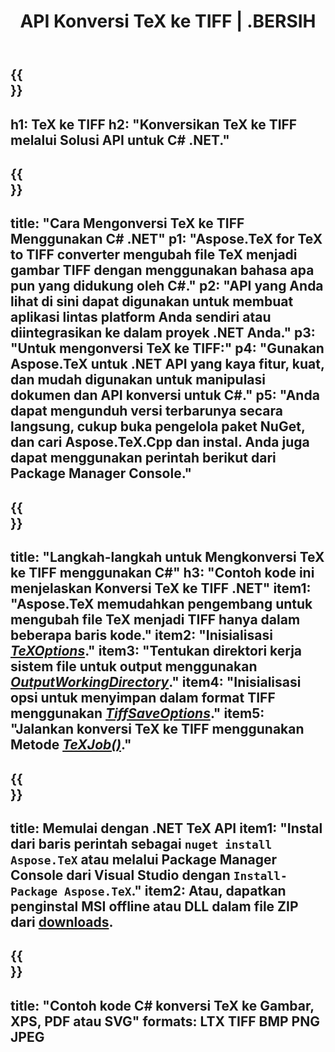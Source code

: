 ﻿---
translation: true
template: /_templates/_conversion-child-net.md
title: API Konversi TeX ke TIFF | .BERSIH
description: Fungsi konversi TeX ke TIFF. Integrasikan pustaka .NET lokal ini ke dalam proyek Anda atau gunakan aplikasi lintas platform untuk mengonversi TeX ke TIFF.
keywords: tex ke tiff api net, tex2tiff mengintegrasikan c#
url: /net/conversion/tex-to-tiff/
family: tex
platformtag: net
feature: conversion
informat: TEX
outformat: TIFF
otherformats: BMP PNG JPEG PDF SVG XPS
---


{{<section banner>}}
---
h1: TeX ke TIFF
h2: "Konversikan TeX ke TIFF melalui Solusi API untuk C# .NET."
---

{{<section overview>}}
---
title: "Cara Mengonversi TeX ke TIFF Menggunakan C# .NET"
p1: "Aspose.TeX for TeX to TIFF converter mengubah file TeX menjadi gambar TIFF dengan menggunakan bahasa apa pun yang didukung oleh C#."
p2: "API yang Anda lihat di sini dapat digunakan untuk membuat aplikasi lintas platform Anda sendiri atau diintegrasikan ke dalam proyek .NET Anda."
p3: "Untuk mengonversi TeX ke TIFF:"
p4: "Gunakan Aspose.TeX untuk .NET API yang kaya fitur, kuat, dan mudah digunakan untuk manipulasi dokumen dan API konversi untuk C#."
p5: "Anda dapat mengunduh versi terbarunya secara langsung, cukup buka pengelola paket NuGet, dan cari Aspose.TeX.Cpp dan instal. Anda juga dapat menggunakan perintah berikut dari Package Manager Console."
---

{{<section feature1>}}
---
title: "Langkah-langkah untuk Mengkonversi TeX ke TIFF menggunakan C#"
h3: "Contoh kode ini menjelaskan Konversi TeX ke TIFF .NET"
item1: "Aspose.TeX memudahkan pengembang untuk mengubah file TeX menjadi TIFF hanya dalam beberapa baris kode."
item2: "Inisialisasi [*TeXOptions*](https://reference.aspose.com/tex/net/aspose.tex/texoptions/)."
item3: "Tentukan direktori kerja sistem file untuk output menggunakan [*OutputWorkingDirectory*](https://reference.aspose.com/tex/net/aspose.tex/texoptions/outputworkingdirectory/)."
item4: "Inisialisasi opsi untuk menyimpan dalam format TIFF menggunakan [*TiffSaveOptions*](https://reference.aspose.com/tex/net/aspose.tex.presentation.image/tiffsaveoptions/)."
item5: "Jalankan konversi TeX ke TIFF menggunakan Metode [*TeXJob()*](https://reference.aspose.com/tex/net/aspose.tex/texjob/)."
---

{{<section feature2>}}
---
title: Memulai dengan .NET TeX API
item1: "Instal dari baris perintah sebagai ```nuget install Aspose.TeX``` atau melalui Package Manager Console dari Visual Studio dengan ```Install-Package Aspose.TeX```."
item2: Atau, dapatkan penginstal MSI offline atau DLL dalam file ZIP dari [downloads](https://downloads.aspose.com/tex/net).
---

{{<section widget>}}
---
title: "Contoh kode C# konversi TeX ke Gambar, XPS, PDF atau SVG"
formats: LTX TIFF BMP PNG JPEG
---